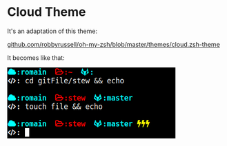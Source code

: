 # Cloud Theme

It's an adaptation of this theme:

 [github.com/robbyrussell/oh-my-zsh/blob/master/themes/cloud.zsh-theme](github.com/robbyrussell/oh-my-zsh/blob/master/themes/cloud.zsh-theme) 
 
 It becomes like that:
 
 ![exemple](caputre.png  "exemple")
